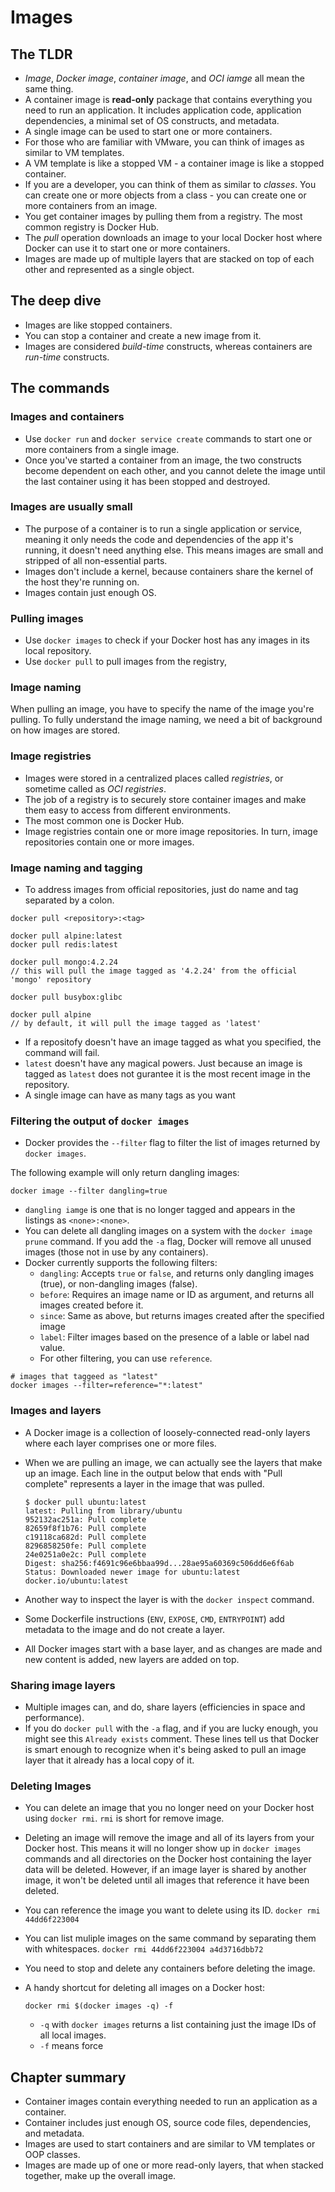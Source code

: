 ﻿# Images

## The TLDR

- *Image*, *Docker image*, *container image*, and *OCI iamge* all mean the same thing.
- A container image is **read-only** package that contains everything you need to run an application. It includes application code, application dependencies, a minimal set of OS constructs, and metadata.
- A single image can be used to start one or more containers.
- For those who are familiar with VMware, you can think of images as similar to VM templates.
- A VM template is like a stopped VM - a container image is like a stopped container.
- If you are a developer, you can think of them as similar to *classes*. You can create one or more objects from a class - you can create one or more containers from an image.
- You get container images by pulling them from a registry. The most common registry is Docker Hub.
- The *pull* operation downloads an image to your local Docker host where Docker can use it to start one or more containers.
- Images are made up of multiple layers that are stacked on top of each other and represented as a single object.

## The deep dive

- Images are like stopped containers.
- You can stop a container and create a new image from it.
- Images are considered *build-time* constructs, whereas containers are *run-time* constructs.

## The commands

### Images and containers

- Use `docker run` and `docker service create` commands to start one or more containers from a single image.
- Once you've started a container from an image, the two constructs become dependent on each other, and you cannot delete the image until the last container using it has been stopped and destroyed.

### Images are usually small

- The purpose of a container is to run a single application or service, meaning it only needs the code and dependencies of the app it's running, it doesn't need anything else. This means images are small and stripped of all non-essential parts.
- Images don't include a kernel, because containers share the kernel of the host they're running on.
- Images contain just enough OS.

### Pulling images

- Use `docker images` to check if your Docker host has any images in its local repository.
- Use `docker pull` to pull images from the registry,

### Image naming

When pulling an image, you have to specify the name of the image you're pulling. To fully understand the image naming, we need a bit of background on how images are stored.

### Image registries

- Images were stored in a centralized places called *registries*, or sometime called as *OCI registries*.
- The job of a registry is to securely store container images and make them easy to access from different environments.
- The most common one is Docker Hub.
- Image registries contain one or more image repositories. In turn, image repositories contain one or more images.

### Image naming and tagging

- To address images from official repositories, just do name and tag separated by a colon.

```shell
docker pull <repository>:<tag>

docker pull alpine:latest
docker pull redis:latest

docker pull mongo:4.2.24
// this will pull the image tagged as '4.2.24' from the official 'mongo' repository

docker pull busybox:glibc

docker pull alpine
// by default, it will pull the image tagged as 'latest'
```

- If a repositofy doesn't have an image tagged as what you specified, the command will fail.
- `latest` doesn't have any magical powers. Just because an image is tagged as `latest` does not gurantee it is the most recent image in the repository.
- A single image can have as many tags as you want

### Filtering the output of `docker images`

- Docker provides the `--filter` flag to filter the list of images returned by `docker images`.

The following example will only return dangling images:

```shell
docker image --filter dangling=true
```

- `dangling iamge` is one that is no longer tagged and appears in the listings as `<none>:<none>`.
- You can delete all dangling images on a system with the `docker image prune` command. If you add the `-a` flag, Docker will remove all unused images (those not in use by any containers).
- Docker currently supports the following filters:
	- `dangling`: Accepts `true` or `false`, and returns only dangling images (true), or non-dangling images (false).
	- `before`: Requires an image name or ID as argument, and returns all images created before it.
	- `since`: Same as above, but returns images created after the specified image
	- `label`: Filter images based on the presence of a lable or label nad value.
	- For other filtering, you can use `reference`.

```shell
# images that taggeed as "latest"
docker images --filter=reference="*:latest"
```

### Images and layers

- A Docker image is a collection of loosely-connected read-only layers where each layer comprises one or more files.
- When we are pulling an image, we can actually see the layers that make up an image. Each line in the output below that ends with "Pull complete" represents a layer in the image that was pulled.
	
	```shell
	$ docker pull ubuntu:latest
	latest: Pulling from library/ubuntu
	952132ac251a: Pull complete
	82659f8f1b76: Pull complete
	c19118ca682d: Pull complete
	8296858250fe: Pull complete
	24e0251a0e2c: Pull complete
	Digest: sha256:f4691c96e6bbaa99d...28ae95a60369c506dd6e6f6ab
	Status: Downloaded newer image for ubuntu:latest
	docker.io/ubuntu:latest
	```

- Another way to inspect the layer is with the `docker inspect` command.
- Some Dockerfile instructions (`ENV`, `EXPOSE`, `CMD`, `ENTRYPOINT`) add metadata to the image and do not create a layer.
- All Docker images start with a base layer, and as changes are made and new content is added, new layers are added on top.

### Sharing image layers

- Multiple images can, and do, share layers (efficiencies in space and performance).
- If you do `docker pull` with the `-a` flag, and if you are lucky enough, you might see this `Already exists` comment. These lines tell us that Docker is smart enough to recognize when it's being asked to pull an image layer that it already has a local copy of it.

### Deleting Images

- You can delete an image that you no longer need on your Docker host using `docker rmi`. `rmi` is short for remove image.
- Deleting an image will remove the image and all of its layers from your Docker host. This means it will no longer show up in `docker images` commands and all directories on the Docker host containing the layer data will be deleted. However, if an image layer is shared by another image, it won't be deleted until all images that reference it have been deleted.
- You can reference the image you want to delete using its ID. `docker rmi 44dd6f223004`
- You can list muliple images on the same command by separating them with whitespaces. `docker rmi 44dd6f223004 a4d3716dbb72`
- You need to stop and delete any containers before deleting the image.
- A handy shortcut for deleting all images on a Docker host:

	```shell
	docker rmi $(docker images -q) -f
	```

	- `-q` with `docker images` returns a list containing just the image IDs of all local images.
	- `-f` means force

## Chapter summary

- Container images contain everything needed to run an application as a container.
- Container includes just enough OS, source code files, dependencies, and metadata.
- Images are used to start containers and are similar to VM templates or OOP classes.
- Images are made up of one or more read-only layers, that when stacked together, make up the overall image.

